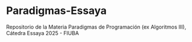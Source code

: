 # Paradigmas-Essaya
Repositorio de la Materia Paradigmas de Programación (ex Algoritmos III), Cátedra Essaya 2025 - FIUBA
